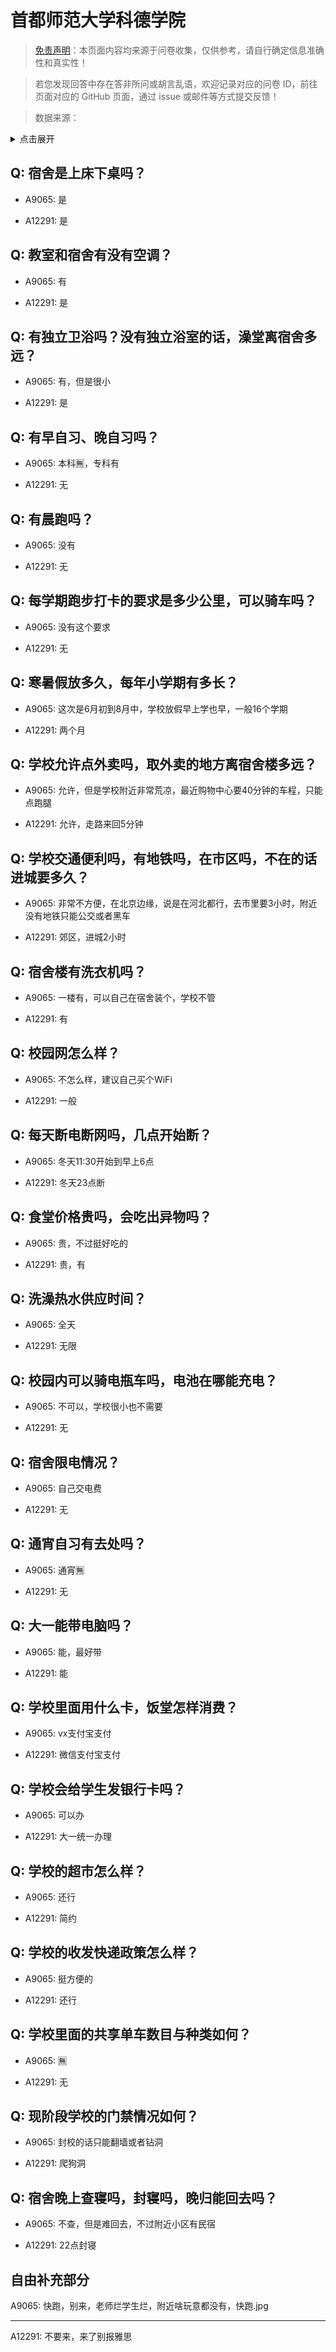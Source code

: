 # 首都师范大学科德学院

> [免责声明](https://colleges.chat/#_3)：本页面内容均来源于问卷收集，仅供参考，请自行确定信息准确性和真实性！

> 若您发现回答中存在答非所问或胡言乱语，欢迎记录对应的问卷 ID，前往页面对应的 GitHub 页面，通过 issue 或邮件等方式提交反馈！

> 数据来源：

<details><summary>点击展开</summary>
<ul>
<li>A9065: 2947962485@qq.com (2022 年 06 月)</li>
<li>A12291: 匿名 (2022 年 06 月)</li>
</ul>
</details>

## Q: 宿舍是上床下桌吗？

- A9065: 是

- A12291: 是

## Q: 教室和宿舍有没有空调？

- A9065: 有

- A12291: 是

## Q: 有独立卫浴吗？没有独立浴室的话，澡堂离宿舍多远？

- A9065: 有，但是很小

- A12291: 是

## Q: 有早自习、晚自习吗？

- A9065: 本科🈚，专科有

- A12291: 无

## Q: 有晨跑吗？

- A9065: 没有

- A12291: 无

## Q: 每学期跑步打卡的要求是多少公里，可以骑车吗？

- A9065: 没有这个要求

- A12291: 无

## Q: 寒暑假放多久，每年小学期有多长？

- A9065: 这次是6月初到8月中，学校放假早上学也早，一般16个学期

- A12291: 两个月

## Q: 学校允许点外卖吗，取外卖的地方离宿舍楼多远？

- A9065: 允许，但是学校附近非常荒凉，最近购物中心要40分钟的车程，只能点跑腿

- A12291: 允许，走路来回5分钟

## Q: 学校交通便利吗，有地铁吗，在市区吗，不在的话进城要多久？

- A9065: 非常不方便，在北京边缘，说是在河北都行，去市里要3小时，附近没有地铁只能公交或者黑车

- A12291: 郊区，进城2小时

## Q: 宿舍楼有洗衣机吗？

- A9065: 一楼有，可以自己在宿舍装个，学校不管

- A12291: 有

## Q: 校园网怎么样？

- A9065: 不怎么样，建议自己买个WiFi

- A12291: 一般

## Q: 每天断电断网吗，几点开始断？

- A9065: 冬天11:30开始到早上6点

- A12291: 冬天23点断

## Q: 食堂价格贵吗，会吃出异物吗？

- A9065: 贵，不过挺好吃的

- A12291: 贵，有

## Q: 洗澡热水供应时间？

- A9065: 全天

- A12291: 无限

## Q: 校园内可以骑电瓶车吗，电池在哪能充电？

- A9065: 不可以，学校很小也不需要

- A12291: 无

## Q: 宿舍限电情况？

- A9065: 自己交电费

- A12291: 无

## Q: 通宵自习有去处吗？

- A9065: 通宵🈚

- A12291: 无

## Q: 大一能带电脑吗？

- A9065: 能，最好带

- A12291: 能

## Q: 学校里面用什么卡，饭堂怎样消费？

- A9065: vx支付宝支付

- A12291: 微信支付宝支付

## Q: 学校会给学生发银行卡吗？

- A9065: 可以办

- A12291: 大一统一办理

## Q: 学校的超市怎么样？

- A9065: 还行

- A12291: 简约

## Q: 学校的收发快递政策怎么样？

- A9065: 挺方便的

- A12291: 还行

## Q: 学校里面的共享单车数目与种类如何？

- A9065: 🈚

- A12291: 无

## Q: 现阶段学校的门禁情况如何？

- A9065: 封校的话只能翻墙或者钻洞

- A12291: 爬狗洞

## Q: 宿舍晚上查寝吗，封寝吗，晚归能回去吗？

- A9065: 不查，但是难回去，不过附近小区有民宿

- A12291: 22点封寝

## 自由补充部分

A9065: 快跑，别来，老师烂学生烂，附近啥玩意都没有，快跑.jpg

***

A12291: 不要来，来了别报雅思